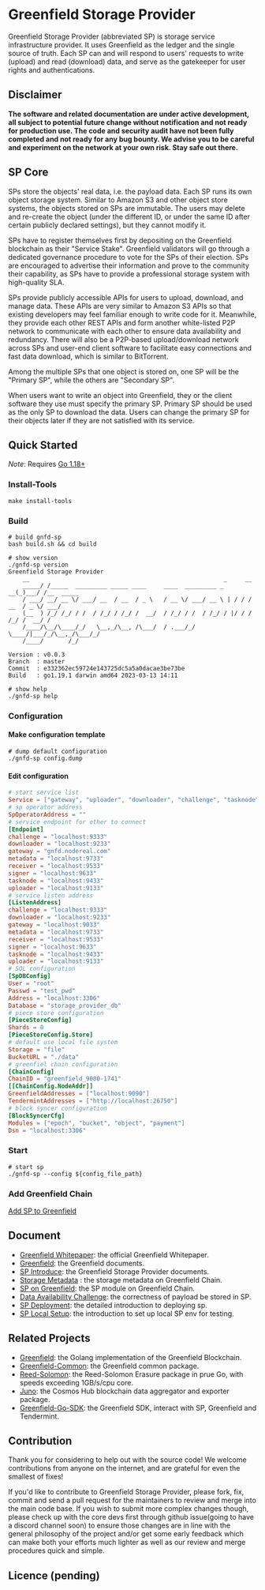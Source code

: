 # Greenfield Storage Provider

Greenfield Storage Provider (abbreviated SP) is storage service infrastructure provider. It uses Greenfield as the ledger 
and the single source of truth. Each SP can and will respond to users' requests to write (upload) and read (download) 
data, and serve as the gatekeeper for user rights and authentications.

## Disclaimer
**The software and related documentation are under active development, all subject to potential future change without
notification and not ready for production use. The code and security audit have not been fully completed and not ready
for any bug bounty. We advise you to be careful and experiment on the network at your own risk. Stay safe out there.**

## SP Core
SPs store the objects' real data, i.e. the payload data. Each SP runs its own object storage system. Similar to Amazon 
S3 and other object store systems, the objects stored on SPs are immutable. The users may delete and re-create the object 
(under the different ID, or under the same ID after certain publicly declared settings), but they cannot modify it.

SPs have to register themselves first by depositing on the Greenfield blockchain as their "Service Stake". Greenfield 
validators will go through a dedicated governance procedure to vote for the SPs of their election. SPs are encouraged 
to advertise their information and prove to the community their capability, as SPs have to provide a professional storage 
system with high-quality SLA.

SPs provide publicly accessible APIs for users to upload, download, and manage data. These APIs are very similar to Amazon 
S3 APIs so that existing developers may feel familiar enough to write code for it. Meanwhile, they provide each other REST 
APIs and form another white-listed P2P network to communicate with each other to ensure data availability and redundancy. 
There will also be a P2P-based upload/download network across SPs and user-end client software to facilitate easy connections 
and fast data download, which is similar to BitTorrent.

Among the multiple SPs that one object is stored on, one SP will be the "Primary SP", while the others are "Secondary SP".

When users want to write an object into Greenfield, they or the client software they use must specify the primary SP. Primary 
SP should be used as the only SP to download the data. Users can change the primary SP for their objects later if they are not 
satisfied with its service.


## Quick Started

*Note*: Requires [Go 1.18+](https://go.dev/dl/)

### Install-Tools
```shell
make install-tools
```
### Build
```shell
# build gnfd-sp
bash build.sh && cd build 

# show version
./gnfd-sp version
Greenfield Storage Provider
    __                                                       _     __
    _____/ /_____  _________ _____ ____     ____  _________ _   __(_)___/ /__  _____
    / ___/ __/ __ \/ ___/ __  / __  / _ \   / __ \/ ___/ __ \ | / / / __  / _ \/ ___/
    (__  ) /_/ /_/ / /  / /_/ / /_/ /  __/  / /_/ / /  / /_/ / |/ / / /_/ /  __/ /
    /____/\__/\____/_/   \__,_/\__, /\___/  / .___/_/   \____/|___/_/\__,_/\___/_/
    /____/       /_/

Version : v0.0.3
Branch  : master
Commit  : e332362ec59724e143725dc5a5a0dacae3be73be
Build   : go1.19.1 darwin amd64 2023-03-13 14:11

# show help
./gnfd-sp help
```
### Configuration

#### Make configuration template
```shell
# dump default configuration
./gnfd-sp config.dump
```

#### Edit configuration 
```toml
# start service list
Service = ["gateway", "uploader", "downloader", "challenge", "tasknode", "receiver", "signer", "blocksyncer", "metadata", "manager"]
# sp operator address 
SpOperatorAddress = ""
# service endpoint for other to connect
[Endpoint]
challenge = "localhost:9333"
downloader = "localhost:9233"
gateway = "gnfd.nodereal.com"
metadata = "localhost:9733"
receiver = "localhost:9533"
signer = "localhost:9633"
tasknode = "localhost:9433"
uploader = "localhost:9133"
# service listen address
[ListenAddress]
challenge = "localhost:9333"
downloader = "localhost:9233"
gateway = "localhost:9033"
metadata = "localhost:9733"
receiver = "localhost:9533"
signer = "localhost:9633"
tasknode = "localhost:9433"
uploader = "localhost:9133"
# SQL configuration
[SpDBConfig]
User = "root"
Passwd = "test_pwd"
Address = "localhost:3306"
Database = "storage_provider_db"
# piece store configuration
[PieceStoreConfig]
Shards = 0
[PieceStoreConfig.Store]
# default use local file system 
Storage = "file"
BucketURL = "./data"
# greenfiel chain configuration
[ChainConfig]
ChainID = "greenfield_9000-1741"
[[ChainConfig.NodeAddr]]
GreenfieldAddresses = ["localhost:9090"]
TendermintAddresses = ["http://localhost:26750"]
# block syncer configuration
[BlockSyncerCfg]
Modules = ["epoch", "bucket", "object", "payment"]
Dsn = "localhost:3306"
```

### Start

```shell
# start sp
./gnfd-sp --config ${config_file_path}
```

### Add Greenfield Chain
[Add SP to Greenfield](https://github.com/bnb-chain/greenfield/blob/master/docs/cli/storage-provider.md)

## Document
* [Greenfield Whitepaper](https://github.com/bnb-chain/greenfield-whitepaper): the official Greenfield Whitepaper. 
* [Greenfield](https://github.com/bnb-chain/greenfield#readme): the Greenfield documents.
* [SP Introduce](docs/readme.md): the Greenfield Storage Provider documents.
* [Storage Metadata](https://github.com/bnb-chain/greenfield/blob/master/docs/core-concept/storage-metadata-models.md) : the storage metadata on Greenfield Chain.
* [SP on Greenfield](https://github.com/bnb-chain/greenfield/blob/master/docs/modules/storage_provider_management.md): the SP module on Greenfield Chain.
* [Data Availability Challenge](https://github.com/bnb-chain/greenfield/blob/master/docs/modules/data_availability_challenge.md): the correctness of payload be stored in SP. 
* [SP Deployment](docs/tutorial/01-deployment.md): the detailed introduction to deploying sp.
* [SP Local Setup](docs/run-book/03-local.toml): the introduction to set up local SP env for testing.

## Related Projects
* [Greenfield](https://github.com/bnb-chain/greenfield): the Golang implementation of the Greenfield Blockchain.
* [Greenfield-Common](https://github.com/bnb-chain/greenfield-common): the Greenfield common package.
* [Reed-Solomon](https://github.com/klauspost/reedsolomon): the Reed-Solomon Erasure package in prue Go, with speeds exceeding 1GB/s/cpu core.
* [Juno](https://github.com/bnb-chain/juno): the Cosmos Hub blockchain data aggregator and exporter package.
* [Greenfield-Go-SDK](https://github.com/bnb-chain/greenfield-go-sdk): the Greenfield SDK, interact with SP, Greenfield and Tendermint.


## Contribution
Thank you for considering to help out with the source code! We welcome contributions from 
anyone on the internet, and are grateful for even the smallest of fixes!

If you'd like to contribute to Greenfield Storage Provider, please fork, fix, commit and 
send a pull request for the maintainers to review and merge into the main code base. 
If you wish to submit more complex changes though, please check up with the core devs first 
through github issue(going to have a discord channel soon) to ensure those changes are in 
line with the general philosophy of the project and/or get some early feedback which can make 
both your efforts much lighter as well as our review and merge procedures quick and simple.

## Licence (pending)
